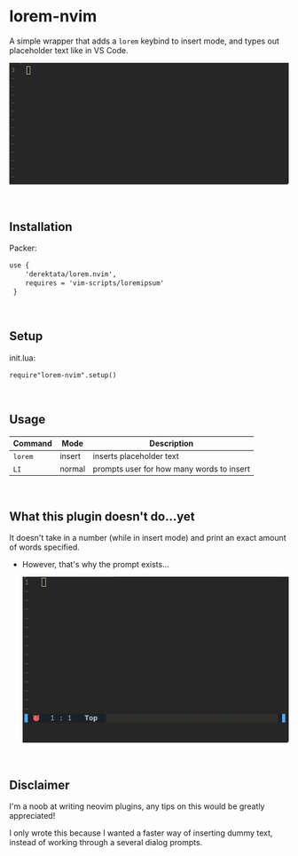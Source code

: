 # lorem-nvim

A simple wrapper that adds a `lorem` keybind to insert mode, and types out placeholder text like in VS Code.

![lorem](./_examples/lorem.gif)

<br>



## Installation

Packer:

    use { 
        'derektata/lorem.nvim',
        requires = 'vim-scripts/loremipsum'
     }

<br>


## Setup
init.lua:
    
    require"lorem-nvim".setup()

<br>

## Usage

| Command | Mode   | Description                               |
|---------|--------|-------------------------------------------|
| `lorem` | insert | inserts placeholder text                  |
| `LI`    | normal | prompts user for how many words to insert |


<br>

## What this plugin doesn't do...yet 
It doesn't take in a number (while in insert mode) and print an exact amount of words specified.
    
- However, that's why the prompt exists...

    ![](./_examples/lorem-prompt.gif)

<br>

## Disclaimer
I'm a noob at writing neovim plugins, any tips on this would be greatly appreciated!

I only wrote this because I wanted a faster way of inserting dummy text, instead of working through a several dialog prompts.

